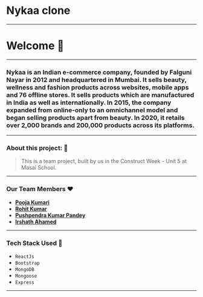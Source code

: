 # Nykaa clone
---
# Welcome :wave:
---
### Nykaa is an Indian e-commerce company, founded by Falguni Nayar in 2012 and headquartered in Mumbai. It sells beauty, wellness and fashion products across websites, mobile apps and 76 offline stores. It sells products which are manufactured in India as well as internationally. In 2015, the company expanded from online-only to an omnichannel model and began selling products apart from beauty. In 2020, it retails over 2,000 brands and 200,000 products across its platforms.
---
### About this project: :raised_hands:

> This is a team project, built by us in the Construct Week - Unit 5 at Masai School.

---
### Our Team Members :heart:

- **[Pooja Kumari]()**
- **[Rohit Kumar](https://github.com/rht16)**
- **[Pushpendra Kumar Pandey](https://github.com/pandeypushpendra3)**
- **[Irshath Ahamed](https://github.com/irshathahamed21)**

---
### Tech Stack Used :wrench:

- `ReactJs`
- `Bootstrap`
- `MongoDB`
- `Mongoose`
- `Express`
---
### 


